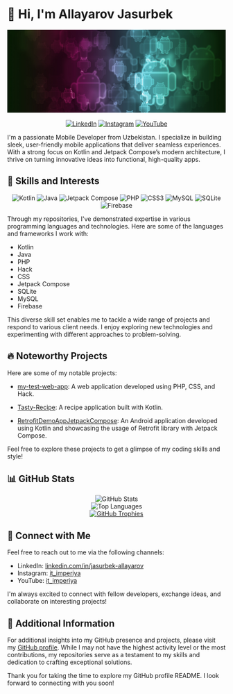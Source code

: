 # 👋 Hi, I'm Allayarov Jasurbek

<p align="center">
  <a href="#"><img src="https://github.com/JasAll98/JasAll98/blob/main/image/banner_android.jpg" alt="Header"></a>
</p>

<p align="center">
 <a href="https://linkedin.com/in/jasurbek-allayarov"><img src="https://img.shields.io/badge/LinkedIn-%230077B5.svg?logo=linkedin&logoColor=white" alt="LinkedIn"></a>
  <a href="https://instagram.com/it_imperiya"><img src="https://img.shields.io/badge/Instagram-%23E4405F.svg?logo=Instagram&logoColor=white" alt="Instagram"></a>
  <a href="https://youtube.com/@it_imperiya"><img src="https://img.shields.io/badge/YouTube-%23FF0000.svg?logo=YouTube&logoColor=white" alt="YouTube"></a>
</p>

I'm a passionate Mobile Developer from Uzbekistan. I specialize in building sleek, user-friendly mobile applications that deliver seamless experiences. With a strong focus on Kotlin and Jetpack Compose’s modern architecture, I thrive on turning innovative ideas into functional, high-quality apps.

## 🚀 Skills and Interests

<p align="center">
  <img src="https://img.shields.io/badge/-Kotlin-7F52FF?style=for-the-badge&logo=Kotlin&logoColor=white" alt="Kotlin">
  <img src="https://img.shields.io/badge/java-%23ED8B00.svg?style=for-the-badge&logo=openjdk&logoColor=white" alt="Java">
  <img src="https://img.shields.io/badge/-Jetpack%20Compose-424242?style=for-the-badge&logo=Android&logoColor=white" alt="Jetpack Compose">
  <img src="https://img.shields.io/badge/-PHP-777BB4%20?style=for-the-badge&logo=PHP&logoColor=white" alt="PHP">
  <img src="https://img.shields.io/badge/-CSS-2965F1?style=for-the-badge&logo=CSS3&logoColor=white" alt="CSS3">
  <img src="https://img.shields.io/badge/mysql-4479A1.svg?style=for-the-badge&logo=mysql&logoColor=white" alt="MySQL">
   <img src="https://img.shields.io/badge/sqlite-%2307405e.svg?style=for-the-badge&logo=sqlite&logoColor=white" alt="SQLite">
   <img src="https://img.shields.io/badge/firebase-%23039BE5.svg?style=for-the-badge&logo=firebase" alt="Firebase">
</p>

Through my repositories, I've demonstrated expertise in various programming languages and technologies. Here are some of the languages and frameworks I work with:

- Kotlin
- Java
- PHP
- Hack
- CSS
- Jetpack Compose
- SQLite
- MySQL
- Firebase

This diverse skill set enables me to tackle a wide range of projects and respond to various client needs. I enjoy exploring new technologies and experimenting with different approaches to problem-solving.

## 🔥 Noteworthy Projects

Here are some of my notable projects:

- [my-test-web-app](https://github.com/JasAll98/my-test-web-app): A web application developed using PHP, CSS, and Hack.

- [Tasty-Recipe](https://github.com/JasAll98/Tasty-Recipe): A recipe application built with Kotlin.

- [RetrofitDemoAppJetpackCompose](https://github.com/JasAll98/RetrofitDemoAppJetpackCompose): An Android application developed using Kotlin and showcasing the usage of Retrofit library with Jetpack Compose.

Feel free to explore these projects to get a glimpse of my coding skills and style!

## 📊 GitHub Stats

<p align="center">
  <img src="https://github-readme-stats.vercel.app/api?username=JasAll98&hide_border=true&show_icons=true&count_private=true&theme=dark" alt="GitHub Stats">
  <br>
  <img src="https://github-readme-stats.vercel.app/api/top-langs/?username=JasAll98&layout=compact&hide_border=true&theme=dark" alt="Top Languages">
  <br>
  <a href="https://github.com/JasAll98"><img src="https://github-profile-trophy.vercel.app/?username=JasAll98&row=2&column=4&margin-w=8&margin-h=8&rank=SSS,SS,S,AAA,AA,A,B&no-bg=true&theme=darkhub" alt="GitHub Trophies"></a>
</p>

## 👥 Connect with Me

Feel free to reach out to me via the following channels:

- LinkedIn: [linkedin.com/in/jasurbek-allayarov](https://linkedin.com/in/jasurbek-allayarov)
- Instagram: [it_imperiya](https://instagram.com/it_imperiya)
- YouTube: [it_imperiya](https://youtube.com/@it_imperiya)

I'm always excited to connect with fellow developers, exchange ideas, and collaborate on interesting projects!

## 📜 Additional Information

For additional insights into my GitHub presence and projects, please visit my [GitHub profile](https://github.com/JasAll98). While I may not have the highest activity level or the most contributions, my repositories serve as a testament to my skills and dedication to crafting exceptional solutions.

Thank you for taking the time to explore my GitHub profile README. I look forward to connecting with you soon!
